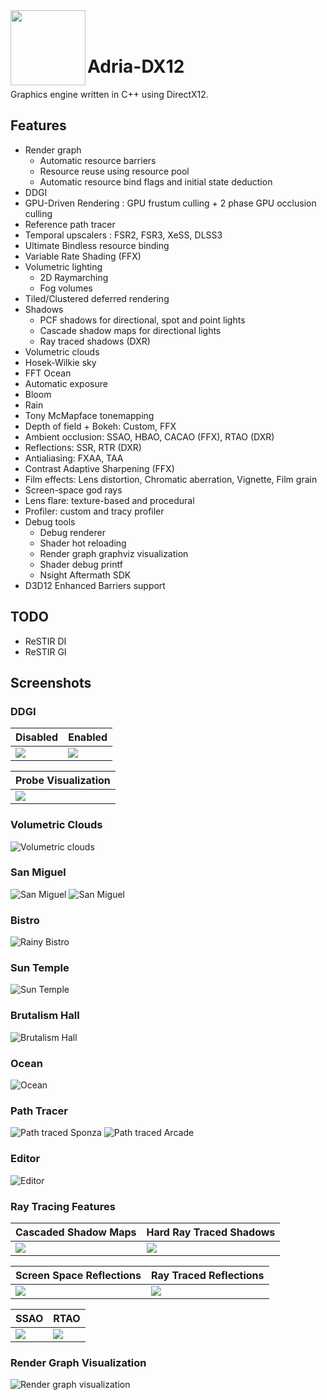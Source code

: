 <img align="left" src="Adria/Resources/Icons/adria_logo.png" width="120px"/>
<br/><br/>

# Adria-DX12

Graphics engine written in C++ using DirectX12. 

## Features
* Render graph
    - Automatic resource barriers
    - Resource reuse using resource pool
    - Automatic resource bind flags and initial state deduction
* DDGI
* GPU-Driven Rendering : GPU frustum culling + 2 phase GPU occlusion culling
* Reference path tracer 
* Temporal upscalers : FSR2, FSR3, XeSS, DLSS3
* Ultimate Bindless resource binding
* Variable Rate Shading (FFX)
* Volumetric lighting
    - 2D Raymarching
    - Fog volumes
* Tiled/Clustered deferred rendering 
* Shadows
    - PCF shadows for directional, spot and point lights
    - Cascade shadow maps for directional lights
    - Ray traced shadows (DXR)
* Volumetric clouds
* Hosek-Wilkie sky
* FFT Ocean
* Automatic exposure
* Bloom
* Rain
* Tony McMapface tonemapping
* Depth of field + Bokeh: Custom, FFX
* Ambient occlusion: SSAO, HBAO, CACAO (FFX), RTAO (DXR)
* Reflections: SSR, RTR (DXR)
* Antialiasing: FXAA, TAA
* Contrast Adaptive Sharpening (FFX)
* Film effects: Lens distortion, Chromatic aberration, Vignette, Film grain
* Screen-space god rays
* Lens flare: texture-based and procedural
* Profiler: custom and tracy profiler
* Debug tools
    - Debug renderer
    - Shader hot reloading
    - Render graph graphviz visualization
    - Shader debug printf
    - Nsight Aftermath SDK
* D3D12 Enhanced Barriers support

## TODO
* ReSTIR DI
* ReSTIR GI

## Screenshots

### DDGI

| Disabled |  Enabled |
|---|---|
|  ![](Adria/Saved/Screenshots/noddgi.png) | ![](Adria/Saved/Screenshots/ddgi.png) |

| Probe Visualization |
|---|
|  ![](Adria/Saved/Screenshots/ddgi_probes1.png) |

### Volumetric Clouds
![](Adria/Saved/Screenshots/clouds.png "Volumetric clouds") 

### San Miguel
![](Adria/Saved/Screenshots/sanmiguel.png "San Miguel") 
![](Adria/Saved/Screenshots/sanmiguel2.png "San Miguel") 

### Bistro
![](Adria/Saved/Screenshots/bistro.png "Rainy Bistro") 

### Sun Temple
![](Adria/Saved/Screenshots/suntemple.png "Sun Temple") 

### Brutalism Hall
![](Adria/Saved/Screenshots/brutalism.png "Brutalism Hall") 

### Ocean
![](Adria/Saved/Screenshots/ocean.png "Ocean") 

### Path Tracer
![](Adria/Saved/Screenshots/pathtracing1.png "Path traced Sponza") 
![](Adria/Saved/Screenshots/arcade.png "Path traced Arcade") 

### Editor
![](Adria/Saved/Screenshots/editor.png "Editor") 

### Ray Tracing Features

| Cascaded Shadow Maps |  Hard Ray Traced Shadows |
|---|---|
|  ![](Adria/Saved/Screenshots/cascades.png) | ![](Adria/Saved/Screenshots/raytraced.png) |

| Screen Space Reflections |  Ray Traced Reflections |
|---|---|
|  ![](Adria/Saved/Screenshots/ssr.png) | ![](Adria/Saved/Screenshots/rtr.png) |

| SSAO | RTAO |
|---|---|
|  ![](Adria/Saved/Screenshots/ssao.png) | ![](Adria/Saved/Screenshots/rtao.png) |

### Render Graph Visualization
![](Adria/Saved/RenderGraph/rendergraph.svg "Render graph visualization") 



